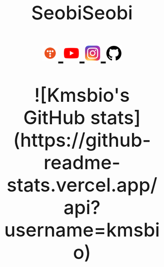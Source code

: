 <h1 align="center" style="border:none; font-size: 60px; font-weight: 500;">
  SeobiSeobi
  <br>
  <p align="center">
    <a href="https://dalseobi.tistory.com/">
      <img src="tstory.png" width="48px" style="padding: 0px 2px;"/>
    </a>
    <a href="https://www.youtube.com/channel/UCMPAULa9bnvyVwQwBMljglQ">
      <img src="youtube.png" width="48px" style="padding: 0px 2px;"/>
    </a>
    <a href="https://www.instagram.com/seobi_0410/">
      <img src="instagram.png" width="48px" style="padding: 0px 2px;"/>
    </a>
    <a href="https://github.com/kmsbio">
      <img src="github.png" width="48px" style="padding: 0px 2px;"/>
    </a>
  </p>
  ![Kmsbio's GitHub stats](https://github-readme-stats.vercel.app/api?username=kmsbio)
</h1>
